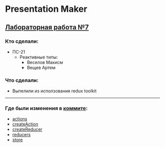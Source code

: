 # Presentation Maker

## [Лабораторная работа №7](https://docs.google.com/document/d/1x_SHScsO1NztQX2apPwRjgHiWBOK63OUFEfMIvumaAs/edit#heading=h.j45v3dyy86br)
### Кто сделали:
- ПС-21
   - Реактивные типы:
      - Веселов Макисм
      - Вещев Артем
     
### Что сделали:
- Выпелили из исползования redux toolkit

--- 

### Где были изменения в [коммите](https://github.com/Seelpy/slides-maker/commit/139f9a76c6a404368eaccf66e27d1c01cc54ef7c#diff-b0246ea54ae7c4d9ee5e0c04fbac7f316746cb3e89da4f41f1881c8cb331d118):
- [actions](https://github.com/Seelpy/slides-maker/tree/lw-7/src/store/actions)
- [createAction](https://github.com/Seelpy/slides-maker/blob/lw-7/src/store/createAction.ts)
- [createReducer](https://github.com/Seelpy/slides-maker/blob/lw-7/src/store/createReducer.ts)
- [reducers](https://github.com/Seelpy/slides-maker/tree/lw-7/src/store/reducers)
- [store](https://github.com/Seelpy/slides-maker/blob/lw-7/src/store/store.ts)
